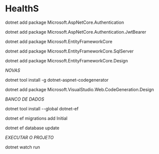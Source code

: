 # HealthS

dotnet add package Microsoft.AspNetCore.Authentication

dotnet add package Microsoft.AspNetCore.Authentication.JwtBearer

dotnet add package Microsoft.EntityFrameworkCore

dotnet add package Microsoft.EntityFrameworkCore.SqlServer

dotnet add package Microsoft.EntityFrameworkCore.Design

*NOVAS*

dotnet tool install -g dotnet-aspnet-codegenerator

dotnet add package Microsoft.VisualStudio.Web.CodeGeneration.Design

*BANCO DE DADOS*

dotnet tool install --global dotnet-ef

dotnet ef migrations add Initial

dotnet ef database update

*EXECUTAR O PROJETO*

dotnet watch run
